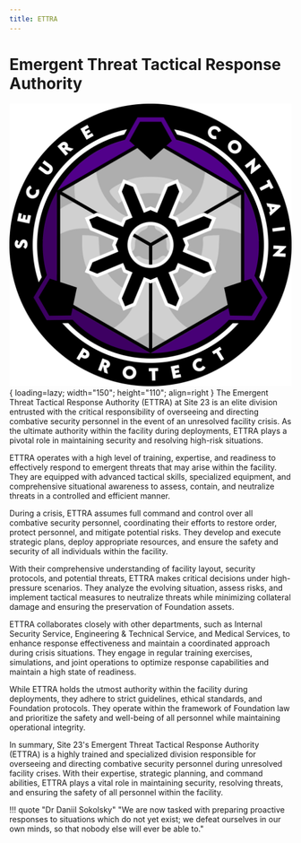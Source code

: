 ```yaml
---
title: ETTRA
---
```


# Emergent Threat Tactical Response Authority

![ETTRA Logo](images/logo.png){ loading=lazy; width="150"; height="110"; align=right } The Emergent Threat Tactical Response Authority (ETTRA) at Site 23 is an elite division entrusted with the critical responsibility of overseeing and directing combative security personnel in the event of an unresolved facility crisis. As the ultimate authority within the facility during deployments, ETTRA plays a pivotal role in maintaining security and resolving high-risk situations.

ETTRA operates with a high level of training, expertise, and readiness to effectively respond to emergent threats that may arise within the facility. They are equipped with advanced tactical skills, specialized equipment, and comprehensive situational awareness to assess, contain, and neutralize threats in a controlled and efficient manner.

During a crisis, ETTRA assumes full command and control over all combative security personnel, coordinating their efforts to restore order, protect personnel, and mitigate potential risks. They develop and execute strategic plans, deploy appropriate resources, and ensure the safety and security of all individuals within the facility.

With their comprehensive understanding of facility layout, security protocols, and potential threats, ETTRA makes critical decisions under high-pressure scenarios. They analyze the evolving situation, assess risks, and implement tactical measures to neutralize threats while minimizing collateral damage and ensuring the preservation of Foundation assets.

ETTRA collaborates closely with other departments, such as Internal Security Service, Engineering & Technical Service, and Medical Services, to enhance response effectiveness and maintain a coordinated approach during crisis situations. They engage in regular training exercises, simulations, and joint operations to optimize response capabilities and maintain a high state of readiness.

While ETTRA holds the utmost authority within the facility during deployments, they adhere to strict guidelines, ethical standards, and Foundation protocols. They operate within the framework of Foundation law and prioritize the safety and well-being of all personnel while maintaining operational integrity.

In summary, Site 23's Emergent Threat Tactical Response Authority (ETTRA) is a highly trained and specialized division responsible for overseeing and directing combative security personnel during unresolved facility crises. With their expertise, strategic planning, and command abilities, ETTRA plays a vital role in maintaining security, resolving threats, and ensuring the safety of all personnel within the facility.

!!! quote "Dr Daniil Sokolsky"
    "We are now tasked with preparing proactive responses to situations which do not yet exist; we defeat ourselves in our own minds, so that nobody else will ever be able to."